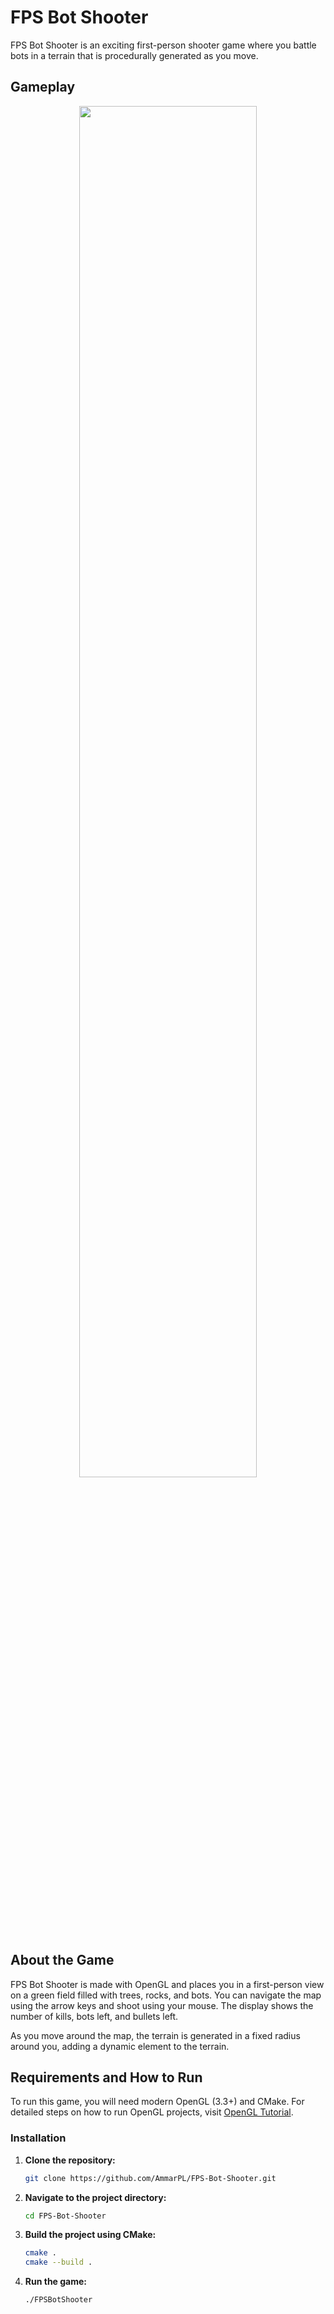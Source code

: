 # FPS Bot Shooter

FPS Bot Shooter is an exciting first-person shooter game where you battle bots in a terrain that is procedurally generated as you move.

## Gameplay

<div align="center">
  <img src="src/Gameplay.gif" width="75%">
</div>

## About the Game
FPS Bot Shooter is made with OpenGL and places you in a first-person view on a green field filled with trees, rocks, and bots. You can navigate the map using the arrow keys and shoot using your mouse. The display shows the number of kills, bots left, and bullets left.

As you move around the map, the terrain is generated in a fixed radius around you, adding a dynamic element to the terrain.

## Requirements and How to Run
To run this game, you will need modern OpenGL (3.3+) and CMake. For detailed steps on how to run OpenGL projects, visit [OpenGL Tutorial](http://www.opengl-tutorial.org/).

### Installation

1. **Clone the repository:**
   ```sh
   git clone https://github.com/AmmarPL/FPS-Bot-Shooter.git
   ```

2. **Navigate to the project directory:**
   ```sh
   cd FPS-Bot-Shooter
   ```

3. **Build the project using CMake:**
   ```sh
   cmake .
   cmake --build .
   ```

4. **Run the game:**
   ```sh
   ./FPSBotShooter
   ```


